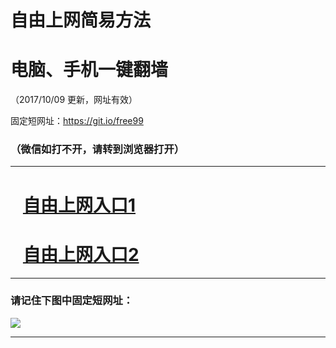 ﻿# 自由上网简易方法

# 电脑、手机一键翻墙

（2017/10/09 更新，网址有效）

固定短网址：https://git.io/free99

### （微信如打不开，请转到浏览器打开）


***





# &nbsp;&nbsp; <a href="http://ft2315929866.fwq-tz-1001.info/fwqtz01.html?t=100900127964 " target="_blank">自由上网入口1</a>
# &nbsp;&nbsp; <a href="http://ft148019691.fwq-tz-1002.info/fwqtz02.html?t=100900123751 " target="_blank">自由上网入口2</a>
***

### 请记住下图中固定短网址：

<img src="https://s3-us-west-2.amazonaws.com/fwq-1001/yjfq-20170905okok.png" /> 


***

